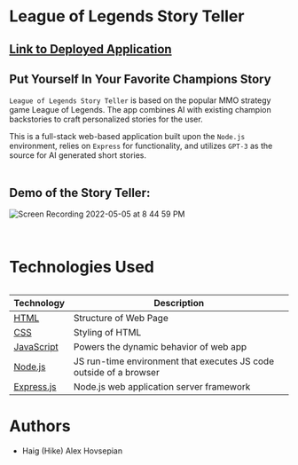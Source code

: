 # League of Legends Story Teller
## [Link to Deployed Application](https://lol-story-teller.herokuapp.com/)

## Put Yourself In Your Favorite Champions Story

`League of Legends Story Teller` is based on the popular MMO strategy game League of Legends. The app combines AI with existing champion backstories to craft personalized stories for the user.

This is a full-stack web-based application built upon the `Node.js` environment, relies on `Express` for functionality, and utilizes `GPT-3` as the source for AI generated short stories.
<br><br>

## Demo of the Story Teller:
![Screen Recording 2022-05-05 at 8 44 59 PM](https://user-images.githubusercontent.com/81712518/167064255-2a7bd2f7-ab78-42c4-8498-fa1bd4a65d30.gif)

<br>

# Technologies Used

######
| Technology | Description |
| --------------- | --------- |
| [HTML](https://developer.mozilla.org/en-US/docs/Web/HTML) | Structure of Web Page |
| [CSS](https://developer.mozilla.org/en-US/docs/Web/CSS) | Styling of HTML |
| [JavaScript](https://www.javascript.com/) | Powers the dynamic behavior of web app |
| [Node.js](https://handlebarsjs.com/) | JS run-time environment that executes JS code outside of a browser |
| [Express.js](https://expressjs.com/) | Node.js web application server framework |

######


# Authors
* Haig (Hike) Alex Hovsepian

